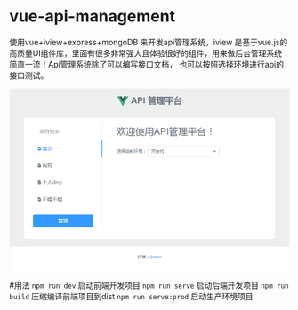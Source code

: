 # vue-api-management
使用vue+iview+express+mongoDB 来开发api管理系统，iview 是基于vue.js的高质量UI组件库，里面有很多非常强大且体验很好的组件，用来做后台管理系统简直一流！Api管理系统除了可以编写接口文档，
也可以按照选择环境进行api的接口测试。

![](https://github.com/baronhuang/vue-api-management/raw/master/static/ex.png) 

#用法
`npm run dev` 启动前端开发项目
`npm run serve` 启动后端开发项目
`npm run build` 压缩编译前端项目到dist
`npm run serve:prod` 启动生产环境项目
